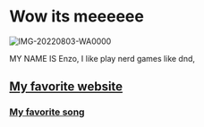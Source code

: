 # Wow its meeeeee
![IMG-20220803-WA0000](https://user-images.githubusercontent.com/112556506/188307801-0f483ddb-5244-4b8b-9182-c48a13424141.jpg)


MY NAME IS Enzo,
I like play nerd games like dnd,
## [My favorite website](http://www.godhatesshrimp.com/)
### [My favorite song](https://open.spotify.com/track/5BKKy9fIJL5uM9fz1SnqyP?si=aad6c58641d44b2a)

